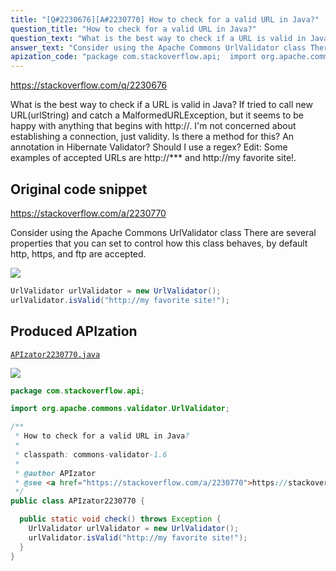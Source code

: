 ```yaml
---
title: "[Q#2230676][A#2230770] How to check for a valid URL in Java?"
question_title: "How to check for a valid URL in Java?"
question_text: "What is the best way to check if a URL is valid in Java? If tried to call new URL(urlString) and catch a MalformedURLException, but it seems to be happy with anything that begins with http://. I'm not concerned about establishing a connection, just validity.  Is there a method for this?  An annotation in Hibernate Validator?  Should I use a regex? Edit:  Some examples of accepted URLs are http://*** and http://my favorite site!."
answer_text: "Consider using the Apache Commons UrlValidator class There are several properties that you can set to control how this class behaves, by default http, https, and ftp are accepted."
apization_code: "package com.stackoverflow.api;  import org.apache.commons.validator.UrlValidator;  /**  * How to check for a valid URL in Java?  *  * classpath: commons-validator-1.6  *  * @author APIzator  * @see <a href=\"https://stackoverflow.com/a/2230770\">https://stackoverflow.com/a/2230770</a>  */ public class APIzator2230770 {    public static void check() throws Exception {     UrlValidator urlValidator = new UrlValidator();     urlValidator.isValid(\"http://my favorite site!\");   } }"
---
```


https://stackoverflow.com/q/2230676

What is the best way to check if a URL is valid in Java?
If tried to call new URL(urlString) and catch a MalformedURLException, but it seems to be happy with anything that begins with http://.
I&#x27;m not concerned about establishing a connection, just validity.  Is there a method for this?  An annotation in Hibernate Validator?  Should I use a regex?
Edit:  Some examples of accepted URLs are http://*** and http://my favorite site!.



## Original code snippet

https://stackoverflow.com/a/2230770

Consider using the Apache Commons UrlValidator class
There are several properties that you can set to control how this class behaves, by default http, https, and ftp are accepted.

<div class="code-logo"><img src="/stackoverflow.png" /></div>

```java
UrlValidator urlValidator = new UrlValidator();
urlValidator.isValid("http://my favorite site!");
```

## Produced APIzation

[`APIzator2230770.java`](https://github.com/pasqualesalza/apization-temp-data/raw/master/search/APIzator2230770.java)

<div class="code-logo"><img src="/apizator.png" /></div>

```java
package com.stackoverflow.api;

import org.apache.commons.validator.UrlValidator;

/**
 * How to check for a valid URL in Java?
 *
 * classpath: commons-validator-1.6
 *
 * @author APIzator
 * @see <a href="https://stackoverflow.com/a/2230770">https://stackoverflow.com/a/2230770</a>
 */
public class APIzator2230770 {

  public static void check() throws Exception {
    UrlValidator urlValidator = new UrlValidator();
    urlValidator.isValid("http://my favorite site!");
  }
}

```
